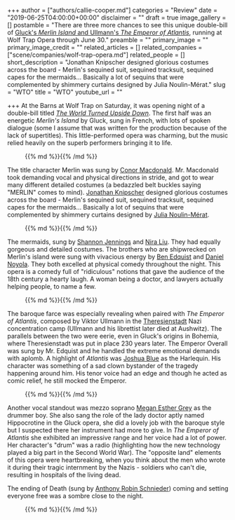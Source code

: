 +++
author = ["authors/callie-cooper.md"]
categories = "Review"
date = "2019-06-25T04:00:00+00:00"
disclaimer = ""
draft = true
image_gallery = []
postamble = "There are three more chances to see this unique double-bill of [Gluck's _Merlin Island_ and Ullmann's _The Emperor of Atlantis_](https://www.wolftrap.org/calendar/performance/19opera/world-turned-upside-down.aspx), running at Wolf Trap Opera through June 30."
preamble = ""
primary_image = ""
primary_image_credit = ""
related_articles = []
related_companies = ["scene/companies/wolf-trap-opera.md"]
related_people = []
short_description = "Jonathan Knipscher designed glorious costumes across the board - Merlin's sequined suit, sequined tracksuit, sequined capes for the mermaids… Basically a lot of sequins that were complemented by shimmery curtains designed by Julia Noulin-Mérat."
slug = "WTO"
title = "WTO"
youtube_url = ""

+++
At the Barns at Wolf Trap on Saturday, it was opening night of a double-bill titled [_The World Turned Upside Down_](https://www.wolftrap.org/calendar/performance/19opera/world-turned-upside-down.aspx). The first half was an energetic _Merlin's Island_ by Gluck, sung in French, with lots of spoken dialogue (some I assume that was written for the production because of the lack of supertitles). This little-performed opera was charming, but the music relied heavily on the superb performers bringing it to life.

<figure data-type="image">{{% md %}}{{% /md %}}

<figcaption></figcaption>

</figure>

The title character Merlin was sung by [Conor Macdonald](https://opera.wolftrap.org/conor-mcdonald-baritone/?_gl=1*1sca887*_gcl_aw*R0NMLjE1NjEzMTY0NzIuQ2p3S0NBand4cnpvQlJCQkVpd0FidFgxbjlJODBoU1lSemEybGFoUXJkZTZGUldndGpkU0J1TUQ4SlZUQ2lxWU1NSHJpemlNUzY2QnVSb0NnUEFRQXZEX0J3RQ..). Mr. Macdonald took demanding vocal and physical directions in stride, and got to wear many different detailed costumes (a bedazzled belt buckles saying "MERLIN" comes to mind). [Jonathan Knipscher](https://www.jonathanknipscher.com/) designed glorious costumes across the board - Merlin's sequined suit, sequined tracksuit, sequined capes for the mermaids… Basically a lot of sequins that were complemented by shimmery curtains designed by [Julia Noulin-Mérat](https://noulinmeratstudio.com). 

<figure data-type="image">{{% md %}}{{% /md %}}

<figcaption></figcaption>

</figure>

The mermaids, sung by [Shannon Jennings](https://opera.wolftrap.org/shannon-jennings-soprano/?_gl=1*nlv0rr*_gcl_aw*R0NMLjE1NjEzMTgyNTAuQ2p3S0NBand4cnpvQlJCQkVpd0FidFgxbjhDYm5rQXlqWGZIVjU4M0l0TTNaQmtpSjNFYnJnNlJYMlBHVERBaTd1bS1zak9fMHNtbHJ4b0NkejBRQXZEX0J3RQ..) and [Nira Liu](https://opera.wolftrap.org/niru-liu-mezzo-soprano/?_gl=1*k6jiuj*_gcl_aw*R0NMLjE1NjEzMTgyNTAuQ2p3S0NBand4cnpvQlJCQkVpd0FidFgxbjhDYm5rQXlqWGZIVjU4M0l0TTNaQmtpSjNFYnJnNlJYMlBHVERBaTd1bS1zak9fMHNtbHJ4b0NkejBRQXZEX0J3RQ..). They had equally gorgeous and detailed costumes. The brothers who are shipwrecked on Merlin's island were sung with vivacious energy by [Ben Edquist](%5Bhttps://opera.wolftrap.org/ben-edquist-baritone/?_gl=1*fd1rg8*_gcl_aw*R0NMLjE1NjEzMTgyNTAuQ2p3S0NBand4cnpvQlJCQkVpd0FidFgxbjhDYm5rQXlqWGZIVjU4M0l0TTNaQmtpSjNFYnJnNlJYMlBHVERBaTd1bS1zak9fMHNtbHJ4b0NkejBRQXZEX0J3RQ..) and [Daniel Noyola](https://opera.wolftrap.org/ben-edquist-baritone/?_gl=1*fd1rg8*_gcl_aw*R0NMLjE1NjEzMTgyNTAuQ2p3S0NBand4cnpvQlJCQkVpd0FidFgxbjhDYm5rQXlqWGZIVjU4M0l0TTNaQmtpSjNFYnJnNlJYMlBHVERBaTd1bS1zak9fMHNtbHJ4b0NkejBRQXZEX0J3RQ..). They both excelled at physical comedy throughout the night. This opera is a comedy full of "ridiculous" notions that gave the audience of the 18th century a hearty laugh. A woman being a doctor, and lawyers actually helping people, to name a few.

<figure data-type="image">{{% md %}}{{% /md %}}

<figcaption></figcaption>

</figure>

The baroque farce was especially revealing when paired with _The Emperor of Atlantis_, composed by Viktor Ullmann in the [Theresienstadt](https://en.wikipedia.org/wiki/Theresienstadt_concentration_camp) Nazi concentration camp (Ullmann and his librettist later died at Aushwitz). The parallels between the two were eerie, even in  Gluck's origins in Bohemia, where Theresienstadt was put in place 230 years later. The Emperor Overall was sung by Mr. Edquist and he handled the extreme emotional demands with aplomb. A highlight of _Atlantis_ was [Joshua Blue](https://opera.wolftrap.org/joshua-blue-tenor/?_gl=1%2Aj6xfe1%2A_gcl_aw%2AR0NMLjE1NjEzMTgyNTAuQ2p3S0NBand4cnpvQlJCQkVpd0FidFgxbjhDYm5rQXlqWGZIVjU4M0l0TTNaQmtpSjNFYnJnNlJYMlBHVERBaTd1bS1zak9fMHNtbHJ4b0NkejBRQXZEX0J3RQ..) as the Harlequin. His character was something of a sad clown bystander of the tragedy happening around him. His tenor voice had an edge and though he acted as comic relief, he still mocked the Emperor.

<figure data-type="image">{{% md %}}{{% /md %}}

<figcaption></figcaption>

</figure>

Another vocal standout was mezzo soprano [Megan Esther Grey](https://opera.wolftrap.org/megan-esther-grey-mezzo-soprano/?_gl=1*170vp1g*_gcl_aw*R0NMLjE1NjEzMTgyNTAuQ2p3S0NBand4cnpvQlJCQkVpd0FidFgxbjhDYm5rQXlqWGZIVjU4M0l0TTNaQmtpSjNFYnJnNlJYMlBHVERBaTd1bS1zak9fMHNtbHJ4b0NkejBRQXZEX0J3RQ..) as the drummer boy. She also sang the role of the lady doctor aptly named Hippocrotine in the Gluck opera, she did a lovely job with the baroque style but I suspected there her instrument had more to give. In _The Emperor of Atlantis_ she exhibited an impressive range and her voice had a lot of power. Her character's "drum" was a radio (highlighting how the new technology played a big part in the Second World War). The "opposite land" elements of this opera were heartbreaking, when you think about the men who wrote it during their tragic internment by the Nazis - soldiers who can't die, resulting in hospitals of the living dead.

The ending of Death (sung by [Anthony Robin Schnieder](https://opera.wolftrap.org/anthony-robin-schneider-bass/?_gl=1*u233va*_gcl_aw*R0NMLjE1NjEzMTgyNTAuQ2p3S0NBand4cnpvQlJCQkVpd0FidFgxbjhDYm5rQXlqWGZIVjU4M0l0TTNaQmtpSjNFYnJnNlJYMlBHVERBaTd1bS1zak9fMHNtbHJ4b0NkejBRQXZEX0J3RQ..)) coming and setting everyone free was a sombre close to the night.

<figure data-type="image">{{% md %}}{{% /md %}}

<figcaption></figcaption>

</figure>